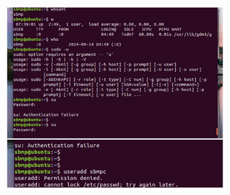 ![image](.attachments/8d6d80256046eba3828df31550c3d59bca48c5cc.png) 
![image](.attachments/24c548ba4436a0dc54e508a275431a6795f42118.png) 